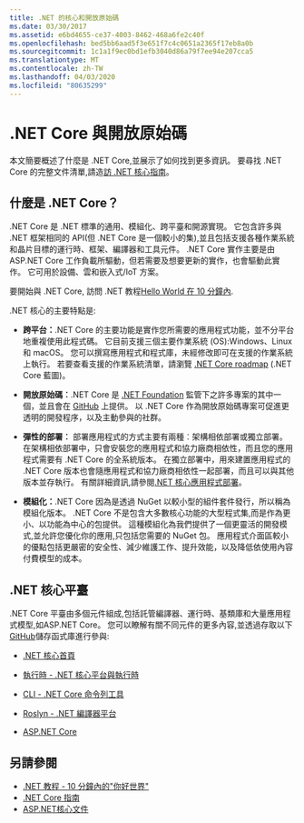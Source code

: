 ```yaml
---
title: .NET 的核心和開放原始碼
ms.date: 03/30/2017
ms.assetid: e6bd4655-ce37-4003-8462-468a6fe2c40f
ms.openlocfilehash: bed5bb6aad5f3e651f7c4c0651a2365f17eb8a0b
ms.sourcegitcommit: 1c1a1f9ec0bd1efb3040d86a79f7ee94e207cca5
ms.translationtype: MT
ms.contentlocale: zh-TW
ms.lasthandoff: 04/03/2020
ms.locfileid: "80635299"
---
```

# <a name="net-core-and-open-source"></a>.NET Core 與開放原始碼

本文簡要概述了什麼是 .NET Core,並展示了如何找到更多資訊。 要尋找 .NET Core 的完整文件清單,請造[訪 .NET 核心指南](../../core/index.yml)。

## <a name="what-is-net-core"></a>什麼是 .NET Core？  

.NET Core 是 .NET 標準的通用、模組化、跨平臺和開源實現。 它包含許多與 .NET 框架相同的 API(但 .NET Core 是一個較小的集),並且包括支援各種作業系統和晶片目標的運行時、框架、編譯器和工具元件。 .NET Core 實作主要是由 ASP.NET Core 工作負載所驅動，但若需要及想要更新的實作，也會驅動此實作。 它可用於設備、雲和嵌入式/IoT 方案。  
  
要開始與 .NET Core, 訪問 .NET 教程[Hello World 在 10 分鐘內](https://dotnet.microsoft.com/learn/dotnet/hello-world-tutorial/intro).  
  
.NET 核心的主要特點是:
  
- **跨平台：**.NET Core 的主要功能是實作您所需要的應用程式功能，並不分平台地重複使用此程式碼。 它目前支援三個主要作業系統 (OS):Windows、Linux 和 macOS。 您可以撰寫應用程式和程式庫，未經修改即可在支援的作業系統上執行。 若要查看支援的作業系統清單，請瀏覽 [.NET Core roadmap](https://github.com/dotnet/core/blob/master/roadmap.md) (.NET Core 藍圖)。
  
- **開放原始碼︰**.NET Core 是 [.NET Foundation](https://www.dotnetfoundation.org/) 監管下之許多專案的其中一個，並且會在 [GitHub](https://github.com/) 上提供。  以 .NET Core 作為開放原始碼專案可促進更透明的開發程序，以及主動參與的社群。  
  
- **彈性的部署︰** 部署應用程式的方式主要有兩種︰架構相依部署或獨立部署。 在架構相依部署中，只會安裝您的應用程式和協力廠商相依性，而且您的應用程式需要有 .NET Core 的全系統版本。 在獨立部署中，用來建置應用程式的 .NET Core 版本也會隨應用程式和協力廠商相依性一起部署，而且可以與其他版本並存執行。 有關詳細資訊,請參閱[.NET 核心應用程式部署](../../core/deploying/index.md)。

- **模組化：**.NET Core 因為是透過 NuGet 以較小型的組件套件發行，所以稱為模組化版本。 .NET Core 不是包含大多數核心功能的大型程式集,而是作為更小、以功能為中心的包提供。 這種模組化為我們提供了一個更靈活的開發模式,並允許您優化你的應用,只包括您需要的 NuGet 包。 應用程式介面區較小的優點包括更嚴密的安全性、減少維護工作、提升效能，以及降低依使用內容付費模型的成本。  
  
## <a name="the-net-core-platform"></a>.NET 核心平臺
  
.NET Core 平臺由多個元件組成,包括託管編譯器、運行時、基類庫和大量應用程式模型,如ASP.NET Core。 您可以瞭解有關不同元件的更多內容,並透過存取以下[GitHub](https://github.com/)儲存函式庫進行參與:  
  
- [.NET 核心首頁](https://github.com/dotnet/core)  
  
- [執行時 - .NET 核心平台與執行時](https://github.com/dotnet/runtime)  
  
- [CLI - .NET Core 命令列工具](https://github.com/dotnet/cli)  
  
- [Roslyn - .NET 編譯器平台](https://github.com/dotnet/roslyn)  
  
- [ASP.NET Core](https://github.com/dotnet/aspnetcore)  
  
## <a name="see-also"></a>另請參閱

- [.NET 教程 - 10 分鐘內的"你好世界"](https://dotnet.microsoft.com/learn/dotnet/hello-world-tutorial/intro)
- [.NET Core 指南](../../core/index.yml)
- [ASP.NET核心文件](/aspnet/core/)

